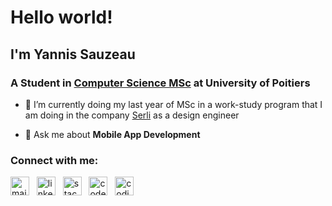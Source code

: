 # Hello world!

## I'm Yannis Sauzeau

### A Student in [Computer Science MSc](https://formations.univ-poitiers.fr/fr/index/autre-diplome-niveau-master-AM/autre-diplome-niveau-master-AM/cmi-informatique-JD2XQGVY.html) at University of Poitiers

- 🌱 I’m currently doing my last year of MSc in a work-study program that I am doing in the company [Serli](https://github.com/Serli) as a design engineer

- 💬 Ask me about **Mobile App Development**

<h3 align="left">Connect with me:</h3>
<p align="left">
<a href="mailto:yannissauzeau.pro@gmail.com" target="blank"><img align="center" src="https://upload.wikimedia.org/wikipedia/commons/thumb/7/7e/Gmail_icon_%282020%29.svg/800px-Gmail_icon_%282020%29.svg.png" alt="mail" height="30" /></a>
&nbsp;
<a href="https://linkedin.com/in/yannis-sauzeau" target="blank"><img align="center" src="https://raw.githubusercontent.com/rahuldkjain/github-profile-readme-generator/master/src/images/icons/Social/linked-in-alt.svg" alt="linkedin" height="30" /></a>
&nbsp;
<a href="https://stackoverflow.com/users/14512907" target="blank"><img align="center" src="https://raw.githubusercontent.com/rahuldkjain/github-profile-readme-generator/master/src/images/icons/Social/stack-overflow.svg" alt="stack-overflow" height="30" /></a>
&nbsp;
<a href="https://www.codewars.com/users/SauzeauYannis" target="blank"><img align="center" src="https://www.codewars.com/packs/assets/logo.61192cf7.svg" alt="codewars" height="30"/></a>
&nbsp;
<a href="https://www.codingame.com/profile/3d6c44f551bec78337bf44893eb0e4444137654" target="blank"><img align="center" src="https://iconape.com/wp-content/png_logo_vector/codingame.png" alt="codingame" height="30"/></a>
</p>
